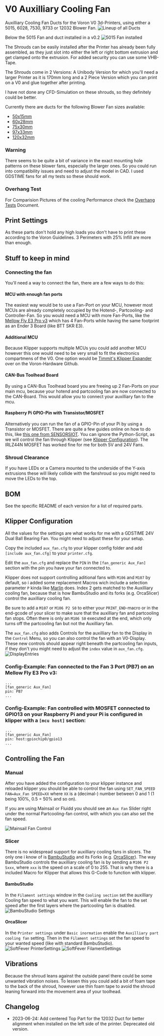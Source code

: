 # V0 Auxilliary Cooling Fan

Auxilliary Cooling Fan Ducts for the Voron V0 3d-Printers, using either a 5015, 6028, 7530, 9733 or 12032 Blower Fan.
![Lineup of all Ducts](images/Lineup%20v2_red.png)

Below the 5015 Fan and duct installed in a v0.2
![5015 Fan installed](images/Assembled_Red.png)

The Shrouds can be easily installed after the Printer has already been fully assembled, as they just slot into either the left or right bottom extrusion and get clamped onto the extrusion. For added security you can use some VHB-Tape.

The Shrouds come in 2 Versions: A Unibody Version for which you'll need a larger Printer as it is 170mm long and a 2 Piece Version which you can print on a V0 and glue together after printing.

I have not done any CFD-Simulation on these shrouds, so they definitely could be better.

Currently there are ducts for the following Blower Fan sizes available:

- [50x15mm](ducts/5015/)
- [60x28mm](ducts/6028/)
- [75x30mm](ducts/7530/)
- [97x33mm](ducts/9733/)
- [120x32mm](ducts/12032/)

### Warning

There seems to be quite a bit of variance in the exact mounting hole patterns on these blower fans, especially the larger ones. So you could run into compatibility issues and need to adjust the model in CAD. I used GDSTIME fans for all my tests so these should work.

### Overhang Test

For Comparision Pictures of the cooling Performance check the [Overhang Tests](OverhangTests.md) Document.

## Print Settings

As these parts don't hold any high loads you don't have to print these according to the Voron Guidelines. 3 Perimeters with 25% Infill are more than enough.

## Stuff to keep in mind

### Connecting the fan

You'll need a way to connect the fan, there are a few ways to do this:

#### MCU with enough fan ports

The easiest way would be to use a Fan-Port on your MCU, however most MCUs are already completely occupied by the Hotend-, Partcooling- and Controller-Fan. So you would need a MCU with more Fan-Ports, like the [Mellow Fly E3 Pro v3](https://www.aliexpress.com/item/1005002372751834.html) which has 4 Fan-Ports while having the same footprint as an Ender 3 Board (like BTT SKR E3).

#### Additional MCU

Because Klipper supports multiple MCUs you could add another MCU however this one would need to be very small to fit the electronics compartmens of the V0. One option would be [Timmit's Klipper Expander](https://github.com/VoronDesign/Voron-Hardware/tree/master/Klipper_Expander) over on the Voron-Hardware Github.

#### CAN-Bus Toolhead Board

By using a CAN-Bus Toolhead board you are freeing up 2 Fan-Ports on your main mcu, because your hotend and partcooling fan are now connected to the CAN-Board. This would allow you to connect your auxilliary fan to the mcu.

#### Raspberry Pi GPIO-Pin with Transistor/MOSFET

Alternatively you can run the fan of a GPIO-Pin of your Pi by using a Transistor or MOSFET. There are quite a few guides online on how to do this, like [this one from SENSORSIOT](https://www.sensorsiot.org/variable-speed-cooling-fan-for-raspberry-pi-using-pwm-video138/). You can ignore the Python-Script, as we will control the fan through Klipper (see [Klipper Configuration](#klipper-configuration)). The IRLZ44N MOSFET has worked fine for me for both 5V and 24V Fans.

### Shroud Clearance

If you have LEDs or a Camera mounted to the underside of the Y-axis extrusions these will likely collide with the fanshroud so you might need to move the LEDs to the top.

## BOM

See the specific README of each version for a list of required parts.

## Klipper Configuration

All the values for the settings are what works for me with a GDSTIME 24V Dual Ball Bearing Fan. You might need to adjust these for your setup.

Copy the included `aux_fan.cfg` to your klipper config folder and add `[include aux_fan.cfg]` to your `printer.cfg`.

Edit the `aux_fan.cfg` and replace the `PIN` in the `[fan_generic Aux_Fan]` section with the pin you have your fan connected to.

Klipper does not support controlling aditional fans with `M106` and `M107` by default, so i added some replacement Macros wich include a selection parameter `P` kinda like [Marlin](https://marlinfw.org/docs/gcode/M106.html) does. Index 2 gets matched to the Auxilliary cooling fan, because that is how BambuStudio and its forks (e.g. OrcaSlicer) control the auxilliary cooling fan.

Be sure to add a `M107` or `M106 P2 S0` to either your `PRINT_END`-macro or in the end-gcode of your slicer to make sure that the auxilliary fan and partcooling fan stops. Often there is only an `M106 S0` executed at the end, which only turns off the partcooling fan but not the Auxilliary fan.

The `aux_fan.cfg` also adds Controls for the auxilliary fan to the Display in the `Control` Menu, so you can also control the fan with an V0-Display.
These new controls should appear right beneath the partcooling fan inputs, if they don't you might need to adjust the `index` value in `aux_fan.cfg`.
![DisplayEntries](images/Display.jpg)

### Config-Example: Fan connected to the Fan 3 Port (PB7) on an Mellow Fly E3 Pro v3:

```
...
[fan_generic Aux_Fan]
pin: PB7
...
```

### Config-Example: Fan controlled with MOSFET connected to GPIO13 on your Raspberry Pi and your Pi is configured in klipper with a `[mcu host]` section:

```
...
[fan_generic Aux_Fan]
pin: host:gpiochip0/gpio13
...
```

## Controlling the Fan

### Manual

After you have added the configuration to your klipper instance and reloaded klipper you should be able to control the fan using `SET_FAN_SPEED FAN=Aux_Fan SPEED=XX` where `XX` is a (decimal-) number between 0 and 1 (1 being 100%, 0.5 = 50% and so on).

If you are using Mainsail or Fluidd you should see an `Aux Fan` Slider right under the normal Partcooling-fan control, with which you can also set the fan speed.

![Mainsail Fan Control](images/Mainsail_Fan.png)

### Slicer

There is no widespread support for auxilliary cooling fans in slicers.
The only one i know of is [BambuStudio](https://github.com/bambulab/BambuStudio) and its Forks (e.g. [OrcaSlicer](https://github.com/SoftFever/OrcaSlicer)). The way BambuStudio controls the auxilliary cooling fan is by sending a `M106 P2 Sxxx`, where `xxx` is the speed on a scale of 0 to 255. That is why there is a included Macro for Klipper that allows this G-Code to function with klipper.

#### BambuStudio

In the `Filament settings` window in the `Cooling section` set the auxilliary Cooling fan speed to what you want. This will enable the fan to the set speed after the first layers where the partcooling fan is disabled.
![BambuStudio Settings](images/BambuStudio_FanSetting.png)

#### OrcaSlicer

In the `Printer settings` under `Basic inormation` enable the `Auxilliary part cooling fan` setting. Then in the `Filament settings` set the fan speed to your wanted speed (like with standard BambuStudio).
![SoftFever PrinterSettings](images/SoftFever_PrinterSettings.png)
![SoftFever FilamentSettings](images/SoftFever_FilamentSettings.png)

## Vibrations

Because the shroud leans against the outside panel there could be some unwanted vibration noises. To lessen this you could add a bit of foam tape to the back of the shroud, however use thin foam tape to avoid the shroud leaning forward into the movement area of your toolhead.

## Changelog
- 2023-06-24: Add centered Top Part for the 12032 Duct for better alignment when installed on the left side of the printer. Deprecated old version.